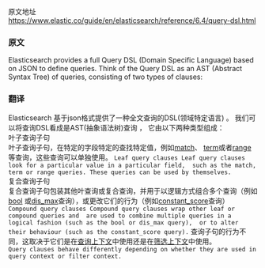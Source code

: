原文地址     
https://www.elastic.co/guide/en/elasticsearch/reference/6.4/query-dsl.html
### 原文
Elasticsearch provides a full Query DSL (Domain Specific Language) 
based on JSON to define queries. Think of the Query DSL as an AST (Abstract Syntax Tree) of queries,
 consisting of two types of clauses:
### 翻译   
Elasticsearch 基于json格式提供了一种全文查询的DSL(领域特定语言) 。 我们可以将查询DSL看成是AST(抽象语法树)查询 ，
它由以下两种类型组成：  
  叶子查询子句  
    叶子查询子句，在特定的字段特定的查找特定值，例如[match](https://www.elastic.co/guide/en/elasticsearch/reference/6.4/query-dsl-match-query.html)、
    [term](https://www.elastic.co/guide/en/elasticsearch/reference/6.4/query-dsl-term-query.html)或者[range](https://www.elastic.co/guide/en/elasticsearch/reference/6.4/query-dsl-range-query.html)等查询，这些查询可以单独使用。
  `Leaf query clauses
   Leaf query clauses look for a particular value in a particular field, 
   such as the match, term or range queries. These queries can be used by themselves.`  
   复合查询子句  
    复合查询子句包装其他叶查询或复合查询，并用于以逻辑方式组合多个查询（例如[bool](https://www.elastic.co/guide/en/elasticsearch/reference/6.4/query-dsl-bool-query.html)
    或[dis_max](https://www.elastic.co/guide/en/elasticsearch/reference/6.4/query-dsl-dis-max-query.html)查询），或更改它们的行为（例如[constant_score](https://www.elastic.co/guide/en/elasticsearch/reference/6.4/query-dsl-constant-score-query.html)查询）
   `Compound query clauses
    Compound query clauses wrap other leaf or compound queries and 
    are used to combine multiple queries in a logical fashion (such as the bool or dis_max query), 
    or to alter their behaviour (such as the constant_score query).`
查询子句的行为不同，这取决于它们是在[查询上下文](https://www.elastic.co/guide/en/elasticsearch/reference/6.4/query-filter-context.html)中使用还是在[筛选上下文](https://www.elastic.co/guide/en/elasticsearch/reference/6.4/query-filter-context.html)中使用。    
`Query clauses behave differently depending on whether they are used in query context or filter context.`
